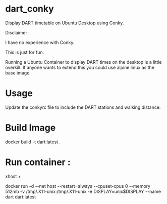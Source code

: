 # dart_conky
Display DART timetable on Ubuntu Desktop using Conky.  

Disclaimer :

I have no experience with Conky.

This is just for fun.  

Running a Ubuntu Container to display DART times on the desktop is a little overkill. If anyone wants to extend this you could use alpine linux as the base image.

# Usage

Update the conkyrc file to include the DART stations and walking distance.

# Build Image 

  docker build -t dart:latest .

# Run container : 

  xhost +

  docker run -d --net host --restart=always --cpuset-cpus 0 --memory 512mb -v /tmp/.X11-unix:/tmp/.X11-unix -e DISPLAY=unix$DISPLAY --name dart dart:latest



